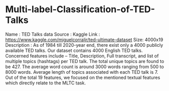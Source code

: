 # Multi-label-Classification-of-TED-Talks
Name : TED Talks data
Source : Kaggle
Link : https://www.kaggle.com/miguelcorraljr/ted-ultimate-dataset
Size: 4000x19
Description : As of 1984 till 2020-year end, there exist only a 4000 publicly available TED talks. Our dataset contains 4000 English TED talks. Concerned features include – Title, Description, Full transcript, and list of multiple topics (hashtags) per TED talk. The total unique topics are found to be 427. The average word count is around 3000 words ranging from 500 to 8000 words. Average length of topics associated with each TED talk is 7. Out of the total 19 features, we focused on the mentioned textual features which directly relate to the MLTC task.
